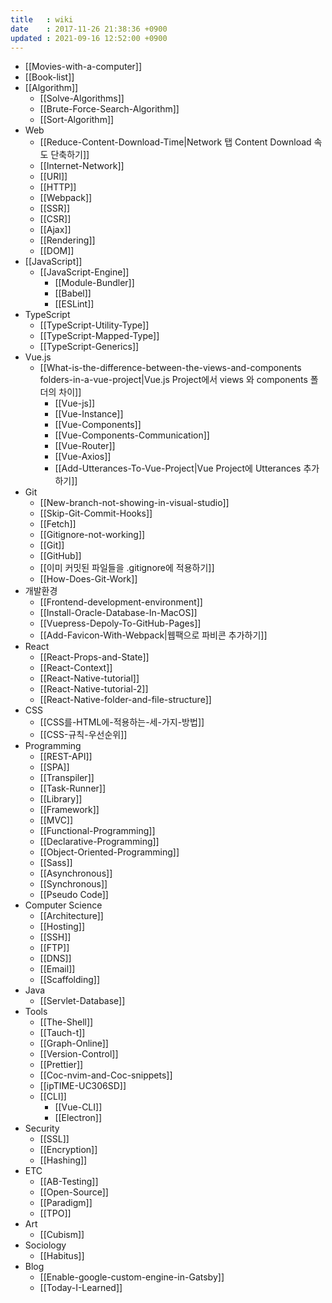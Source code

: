 ```yaml
---
title   : wiki
date    : 2017-11-26 21:38:36 +0900
updated : 2021-09-16 12:52:00 +0900
---
```

* [[Movies-with-a-computer]]
* [[Book-list]]
* [[Algorithm]]
	* [[Solve-Algorithms]]
	* [[Brute-Force-Search-Algorithm]]
	* [[Sort-Algorithm]]
* Web
	* [[Reduce-Content-Download-Time|Network 탭 Content Download 속도 단축하기]]
	* [[Internet-Network]]
	* [[URI]]
	* [[HTTP]]
	* [[Webpack]]
	* [[SSR]]
	* [[CSR]]
	* [[Ajax]]
	* [[Rendering]]
	* [[DOM]]
* [[JavaScript]]
  * [[JavaScript-Engine]] 
	* [[Module-Bundler]]
	* [[Babel]]
	* [[ESLint]]
* TypeScript  
	* [[TypeScript-Utility-Type]]
	* [[TypeScript-Mapped-Type]]
	* [[TypeScript-Generics]]
* Vue.js  
  * [[What-is-the-difference-between-the-views-and-components folders-in-a-vue-project|Vue.js Project에서 views 와 components 폴더의 차이]]
	* [[Vue-js]]
	* [[Vue-Instance]]
	* [[Vue-Components]]
	* [[Vue-Components-Communication]]
	* [[Vue-Router]]
	* [[Vue-Axios]]
	* [[Add-Utterances-To-Vue-Project|Vue Project에 Utterances 추가하기]]
* Git
	* [[New-branch-not-showing-in-visual-studio]]
	* [[Skip-Git-Commit-Hooks]]
	* [[Fetch]]
	* [[Gitignore-not-working]]
	* [[Git]]
	* [[GitHub]]
	* [[이미 커밋된 파일들을 .gitignore에 적용하기]]
	* [[How-Does-Git-Work]]
* 개발환경
	* [[Frontend-development-environment]]
	* [[Install-Oracle-Database-In-MacOS]]
	* [[Vuepress-Depoly-To-GitHub-Pages]]
	* [[Add-Favicon-With-Webpack|웹팩으로 파비콘 추가하기]]
* React
	* [[React-Props-and-State]]
	* [[React-Context]]
	* [[React-Native-tutorial]]
	* [[React-Native-tutorial-2]]
	* [[React-Native-folder-and-file-structure]]
* CSS
  * [[CSS를-HTML에-적용하는-세-가지-방법]] 
  * [[CSS-규칙-우선순위]]
* Programming 
	* [[REST-API]]
	* [[SPA]]
	* [[Transpiler]]
	* [[Task-Runner]]
	* [[Library]]
	* [[Framework]]
	* [[MVC]]
	* [[Functional-Programming]]
	* [[Declarative-Programming]]
	* [[Object-Oriented-Programming]]
	* [[Sass]]
	* [[Asynchronous]]
	* [[Synchronous]]
	* [[Pseudo Code]]
* Computer Science
	* [[Architecture]]
	* [[Hosting]]
	* [[SSH]]
	* [[FTP]]
	* [[DNS]]
	* [[Email]]
	* [[Scaffolding]]
* Java
	* [[Servlet-Database]] 
* Tools
	* [[The-Shell]]
	* [[Tauch-t]]
	* [[Graph-Online]]
	* [[Version-Control]]
	* [[Prettier]]
	* [[Coc-nvim-and-Coc-snippets]]
	* [[ipTIME-UC306SD]]
  * [[CLI]]
	* [[Vue-CLI]]
	* [[Electron]]
* Security 
	* [[SSL]]
	* [[Encryption]]
	* [[Hashing]]
* ETC
	* [[AB-Testing]]
	* [[Open-Source]] 
	* [[Paradigm]]
	* [[TPO]]
* Art
	* [[Cubism]]
* Sociology
	* [[Habitus]]	 
* Blog
	* [[Enable-google-custom-engine-in-Gatsby]]
	* [[Today-I-Learned]] 

